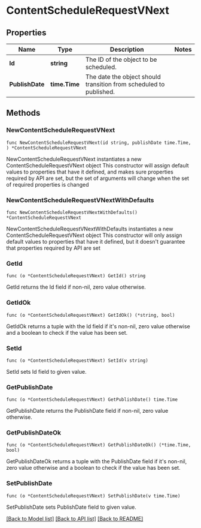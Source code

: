 # ContentScheduleRequestVNext

## Properties

Name | Type | Description | Notes
------------ | ------------- | ------------- | -------------
**Id** | **string** | The ID of the object to be scheduled. | 
**PublishDate** | **time.Time** | The date the object should transition from scheduled to published. | 

## Methods

### NewContentScheduleRequestVNext

`func NewContentScheduleRequestVNext(id string, publishDate time.Time, ) *ContentScheduleRequestVNext`

NewContentScheduleRequestVNext instantiates a new ContentScheduleRequestVNext object
This constructor will assign default values to properties that have it defined,
and makes sure properties required by API are set, but the set of arguments
will change when the set of required properties is changed

### NewContentScheduleRequestVNextWithDefaults

`func NewContentScheduleRequestVNextWithDefaults() *ContentScheduleRequestVNext`

NewContentScheduleRequestVNextWithDefaults instantiates a new ContentScheduleRequestVNext object
This constructor will only assign default values to properties that have it defined,
but it doesn't guarantee that properties required by API are set

### GetId

`func (o *ContentScheduleRequestVNext) GetId() string`

GetId returns the Id field if non-nil, zero value otherwise.

### GetIdOk

`func (o *ContentScheduleRequestVNext) GetIdOk() (*string, bool)`

GetIdOk returns a tuple with the Id field if it's non-nil, zero value otherwise
and a boolean to check if the value has been set.

### SetId

`func (o *ContentScheduleRequestVNext) SetId(v string)`

SetId sets Id field to given value.


### GetPublishDate

`func (o *ContentScheduleRequestVNext) GetPublishDate() time.Time`

GetPublishDate returns the PublishDate field if non-nil, zero value otherwise.

### GetPublishDateOk

`func (o *ContentScheduleRequestVNext) GetPublishDateOk() (*time.Time, bool)`

GetPublishDateOk returns a tuple with the PublishDate field if it's non-nil, zero value otherwise
and a boolean to check if the value has been set.

### SetPublishDate

`func (o *ContentScheduleRequestVNext) SetPublishDate(v time.Time)`

SetPublishDate sets PublishDate field to given value.



[[Back to Model list]](../README.md#documentation-for-models) [[Back to API list]](../README.md#documentation-for-api-endpoints) [[Back to README]](../README.md)


